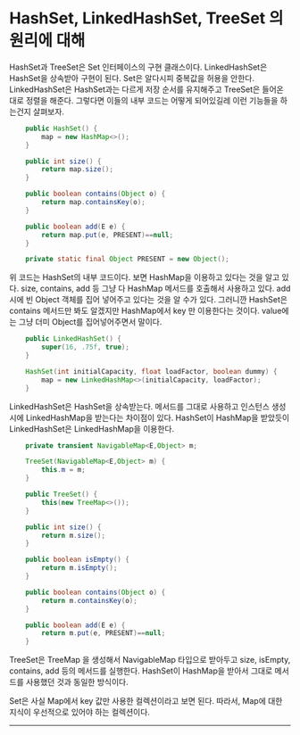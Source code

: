 # HashSet, LinkedHashSet, TreeSet 의 원리에 대해

HashSet과 TreeSet은 Set 인터페이스의 구현 클래스이다. LinkedHashSet은 HashSet을 상속받아 구현이 된다. Set은 알다시피 중복값을 허용을 안한다. LinkedHashSet은 HashSet과는 다르게 저장 순서를 유지해주고 TreeSet은 들어온대로 정렬을 해준다. 그렇다면 이들의 내부 코드는 어떻게 되어있길레 이런 기능들을 하는건지 살펴보자.  

```java
    public HashSet() {
        map = new HashMap<>();
    }

    public int size() {
        return map.size();
    }

    public boolean contains(Object o) {
        return map.containsKey(o);
    }

    public boolean add(E e) {
        return map.put(e, PRESENT)==null;
    }

	private static final Object PRESENT = new Object();
```

위 코드는 HashSet의 내부 코드이다. 보면 HashMap을 이용하고 있다는 것을 알고 있다. size, contains, add 등 그냥 다 HashMap 메서드를 호출해서 사용하고 있다. add 시에 빈 Object 객체를 집어 넣어주고 있다는 것을 알 수가 있다. 그러니깐 HashSet은 contains 메서드만 봐도 알겠지만 HashMap에서 key 만 이용한다는 것이다. value에는 그냥 더미 Object를 집어넣어주면서 말이다.  

```java
    public LinkedHashSet() {
        super(16, .75f, true);
    }

    HashSet(int initialCapacity, float loadFactor, boolean dummy) {
        map = new LinkedHashMap<>(initialCapacity, loadFactor);
    }
```

LinkedHashSet은 HashSet을 상속받는다. 메서드를 그대로 사용하고 인스턴스 생성 시에 LinkedHashMap을 받는다는 차이점이 있다. HashSet이 HashMap을 받았듯이 LinkedHashSet은 LinkedHashMap을 이용한다.  

```java
	private transient NavigableMap<E,Object> m;

    TreeSet(NavigableMap<E,Object> m) {
        this.m = m;
    }

    public TreeSet() {
        this(new TreeMap<>());
    }

    public int size() {
        return m.size();
    }

    public boolean isEmpty() {
        return m.isEmpty();
    }

    public boolean contains(Object o) {
        return m.containsKey(o);
    }

    public boolean add(E e) {
        return m.put(e, PRESENT)==null;
    }
```

TreeSet은 TreeMap 을 생성해서 NavigableMap 타입으로 받아두고 size, isEmpty, contains, add 등의 메서드를 실행한다. HashSet이 HashMap을 받아서 그대로 메서드를 사용했던 것과 동일한 방식이다.  



Set은 사실 Map에서 key 값만 사용한 컬렉션이라고 보면 된다. 따라서, Map에 대한 지식이 우선적으로 있어야 하는 컬렉션이다.  

***